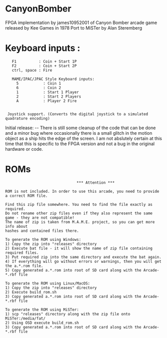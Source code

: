# CanyonBomber
FPGA implementation by james10952001 of Canyon Bomber arcade game released by Kee Games in 1978
Port to MiSTer by Alan Steremberg

# Keyboard inputs :
```
   F1          : Coin + Start 1P
   F2          : Coin + Start 2P
   ctrl, space : Fire

   MAME/IPAC/JPAC Style Keyboard inputs:
     5           : Coin 1
     6           : Coin 2
     1           : Start 1 Player
     2           : Start 2 Players
     A           : Player 2 Fire


 Joystick support. (Converts the digital joystick to a simulated quadrature encoding)
```


Initial release:
-- There is still some cleanup of the code that can be done and a minor bug where occasionally there is a small glitch in the motion object as a ship hits the edge of the screen. I am not abslutely certain at this time that this is specific to the FPGA version and not a bug in the original hardware or code. 

# ROMs
```
                                *** Attention ***

ROM is not included. In order to use this arcade, you need to provide a correct ROM file.

Find this zip file somewhere. You need to find the file exactly as required.
Do not rename other zip files even if they also represent the same game - they are not compatible!
The name of zip is taken from M.A.M.E. project, so you can get more info about
hashes and contained files there.

To generate the ROM using Windows:
1) Copy the zip into "releases" directory
2) Execute bat file - it will show the name of zip file containing required files.
3) Put required zip into the same directory and execute the bat again.
4) If everything will go without errors or warnings, then you will get the a.*.rom file.
5) Copy generated a.*.rom into root of SD card along with the Arcade-*.rbf file

To generate the ROM using Linux/MacOS:
1) Copy the zip into "releases" directory
2) Execute build_rom.sh
3) Copy generated a.*.rom into root of SD card along with the Arcade-*.rbf file

To generate the ROM using MiSTer:
1) scp "releases" directory along with the zip file onto MiSTer:/media/fat/
2) Using OSD execute build_rom.sh
3) Copy generated a.*.rom into root of SD card along with the Arcade-*.rbf file
```

